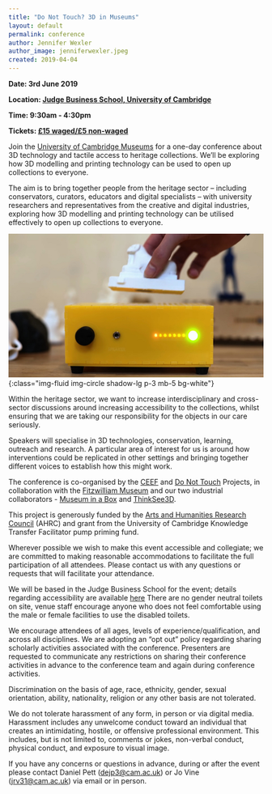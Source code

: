 ```yaml
---
title: "Do Not Touch? 3D in Museums"
layout: default
permalink: conference
author: Jennifer Wexler
author_image: jenniferwexler.jpeg
created: 2019-04-04
---
```


**Date: 3rd June 2019**

**Location: [Judge Business School, University of Cambridge](https://www.jbs.cam.ac.uk/)**

**Time: 9:30am - 4:30pm**

**Tickets: [£15 waged/£5 non-waged](https://onlinesales.admin.cam.ac.uk/conferences-and-events/fitzwilliam-museum/do-not-touch-3d-in-museums/do-not-touch-3d-in-museums)**

Join the [University of Cambridge Museums](https://www.museums.cam.ac.uk/) for a one-day conference about 3D technology and tactile access to heritage collections. We’ll be exploring how 3D modelling and printing technology can be used to open up collections to everyone.

The aim is to bring together people from the heritage sector – including conservators, curators, educators and digital specialists – with university researchers and representatives from the creative and digital industries, exploring how 3D modelling and printing technology can be utilised effectively to open up collections to everyone.

![An image of a Museum in a Box](/images/objects/museuminabox.jpg){:class="img-fluid img-circle shadow-lg p-3 mb-5 bg-white"}

Within the heritage sector, we want to increase interdisciplinary and cross-sector discussions around increasing accessibility to the collections, whilst ensuring that we are taking our responsibility for the objects in our care seriously.

Speakers will specialise in 3D technologies, conservation, learning, outreach and research.  A particular area of interest for us is around how interventions could be replicated in other settings and bringing together different voices to establish how this might work.

The conference is co-organised by the [CEEF](https://creative-economy.fitzmuseum.cam.ac.uk/) and [Do Not Touch](https://do-not-touch.fitzmuseum.cam.ac.uk/) Projects, in collaboration with the [Fitzwilliam Museum](https://fitzmuseum.cam.ac.uk) and our two industrial collaborators - [Museum in a Box](/partners/museuminabox/) and [ThinkSee3D](/partners/thinksee3d/).

This project  is generously funded by the [Arts and Humanities Research Council](https://ahrc.ukri.org/) (AHRC) and grant from the University of Cambridge Knowledge Transfer Facilitator pump priming fund. 

Wherever possible we wish to make this event accessible and collegiate; we are committed to making reasonable accommodations to facilitate the full participation of all attendees. Please contact us with any questions or requests that will facilitate your attendance. 

We will be based in the Judge Business School for the event; details regarding accessibility are available [here](https://www.jbs.cam.ac.uk/contact/access-for-people-with-disabilities/) There are no gender neutral toilets on site, venue staff encourage anyone who does not feel comfortable using the male or female facilities to use the disabled toilets. 

We encourage attendees of all ages, levels of experience/qualification, and across all disciplines. We are adopting an “opt out” policy regarding sharing scholarly activities associated with the conference. Presenters are requested to communicate any restrictions on sharing their conference activities in advance to the conference team and again during conference activities.

Discrimination on the basis of age, race, ethnicity, gender, sexual orientation, ability, nationality, religion or any other basis are not tolerated.

We do not tolerate harassment of any form, in person or via digital media. Harassment includes any unwelcome conduct toward an individual that creates an intimidating, hostile, or offensive professional environment. This includes, but is not limited to, comments or jokes, non-verbal conduct, physical conduct, and exposure to visual image.

If you have any concerns or questions in advance, during or after the event please contact Daniel Pett (dejp3@cam.ac.uk) or Jo Vine (jrv31@cam.ac.uk) via email or in person.
